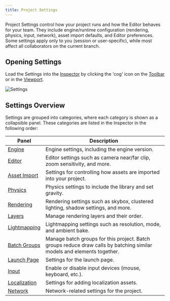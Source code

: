 ```yaml
---
title: Project Settings
---
```


Project Settings control how your project runs and how the Editor behaves for your team. They include engine/runtime configuration (rendering, physics, input, network), asset import defaults, and Editor preferences. Some settings apply only to you (session or user-specific), while most affect all collaborators on the current branch.

## Opening Settings

Load the Settings into the [Inspector](../inspector) by clicking the 'cog' icon on the [Toolbar](../toolbar) or in the [Viewport](../viewport).

![Settings](/img/user-manual/editor/toolbar/settings.png)

## Settings Overview

Settings are grouped into categories, where each category is shown as a collapsible panel. These categories are listed in the Inspector in the following order:

| Panel | Description |
| --- | --- |
| [Engine](engine.md) | Engine settings, including the engine version. |
| [Editor](editor.md) | Editor settings such as camera near/far clip, zoom sensitivity, and more. |
| [Asset Import](asset-import.md) | Settings for controlling how assets are imported into your project. |
| [Physics](physics.md) | Physics settings to include the library and set gravity. |
| [Rendering](rendering.md) | Rendering settings such as skybox, clustered lighting, shadow settings, and more. |
| [Layers](layers.md) | Manage rendering layers and their order. |
| [Lightmapping](lightmapping.md) | Lightmapping settings such as resolution, mode, and ambient bake. |
| [Batch Groups](batch-groups.md) | Manage batch groups for this project. Batch groups reduce draw calls by batching similar models and elements together. |
| [Launch Page](launch-page.md) | Settings for the launch page. |
| [Input](input.md) | Enable or disable input devices (mouse, keyboard, etc.). |
| [Localization](localization.md) | Settings for adding localization assets. |
| [Network](network.md) | Network-related settings for the project. |
